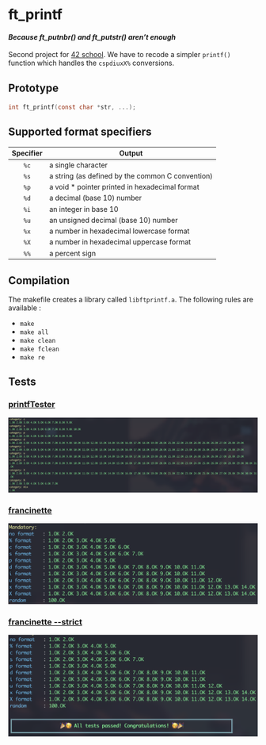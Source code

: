 # ft_printf
#### *Because ft_putnbr() and ft_putstr() aren’t enough*

Second project for [42 school](https://42.fr/en/homepage/). We have to recode a simpler `printf()` function which handles the `cspdiuxX%` conversions. 

## Prototype

```c
int ft_printf(const char *str, ...);
```

## Supported format specifiers

| Specifier | Output |
| :-------: | ---- |
| `%c` | a single character |
| `%s` | a string (as defined by the common C convention) |
| `%p` | a void * pointer printed in hexadecimal format |
| `%d` | a decimal (base 10) number |
| `%i` | an integer in base 10 |
| `%u` | an unsigned decimal (base 10) number |
| `%x` | a number in hexadecimal lowercase format |
| `%X` | a number in hexadecimal uppercase format |
| `%%` | a percent sign |

## Compilation

The makefile creates a library called `libftprintf.a`. The following rules are available : 
* `make`
* `make all`
* `make clean`
* `make fclean`
* `make re`

## Tests

### [printfTester](https://github.com/Tripouille/printfTester)
![tripouille results](./img/tripouille.png)

### [francinette](https://github.com/xicodomingues/francinette/blob/master/testers/printf)
![francinette results](./img/francinette.png)

### [francinette --strict](https://github.com/xicodomingues/francinette/blob/master/testers/printf)
![francinette --strict results](./img/francinette_strict.png)
